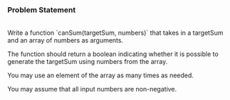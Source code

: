 ### Problem Statement
<br>
Write a function `canSum(targetSum, numbers)`
that takes in a targetSum and an array of numbers 
as arguments.

The function should return a boolean indicating
whether it is possible to generate the targetSum
using numbers from the array.

You may use an element of the array as 
many times as needed.

You may assume that all input numbers
are non-negative.